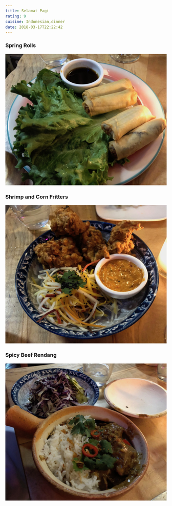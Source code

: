 ```yaml
---
title: Selamat Pagi
rating: 9
cuisine: Indonesian,dinner
date: 2018-03-17T22:22:42
---
```


### Spring Rolls
![Spring Rolls](./picture2.jpg)
### Shrimp and Corn Fritters
![Shrimp and Corn Fritters](./picture1.jpg)
### Spicy Beef Rendang
![Spicy Beef Rendang](./picture.jpg)
